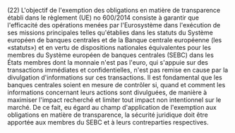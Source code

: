 (22) L'objectif de l'exemption des obligations en matière de transparence établi dans le règlement (UE) no 600/2014 consiste à garantir que l'efficacité des opérations menées par l'Eurosystème dans l'exécution de ses missions principales telles qu'établies dans les statuts du Système européen de banques centrales et de la Banque centrale européenne (les «statuts») et en vertu de dispositions nationales équivalentes pour les membres du Système européen de banques centrales (SEBC) dans les États membres dont la monnaie n'est pas l'euro, qui s'appuie sur des transactions immédiates et confidentielles, n'est pas remise en cause par la divulgation d'informations sur ces transactions. Il est fondamental que les banques centrales soient en mesure de contrôler si, quand et comment les informations concernant leurs actions sont divulguées, de manière à maximiser l'impact recherché et limiter tout impact non intentionnel sur le marché. De ce fait, eu égard au champ d'application de l'exemption aux obligations en matière de transparence, la sécurité juridique doit être apportée aux membres du SEBC et à leurs contreparties respectives.